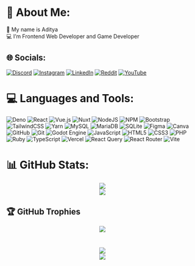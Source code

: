 
# 💫 About Me:
👋 My name is Aditya<br>💻 I’m Frontend Web Developer and Game Developer


## 🌐 Socials:
[![Discord](https://img.shields.io/badge/Discord-%237289DA.svg?logo=discord&logoColor=white)](https://discord.com/users/962059166925598833) [![Instagram](https://img.shields.io/badge/Instagram-%23E4405F.svg?logo=Instagram&logoColor=white)](https://instagram.com/Dikrcy) [![LinkedIn](https://img.shields.io/badge/LinkedIn-%230077B5.svg?logo=linkedin&logoColor=white)](https://linkedin.com/in/aditya-kurnia-saputra-6b9421308) [![Reddit](https://img.shields.io/badge/Reddit-%23FF4500.svg?logo=Reddit&logoColor=white)](https://reddit.com/user/anjaymabarcuy) [![YouTube](https://img.shields.io/badge/YouTube-%23FF0000.svg?logo=YouTube&logoColor=white)](https://youtube.com/@Kurniass) 

# 💻 Languages and Tools:
![Deno](https://img.shields.io/badge/deno%20-000000?style=for-the-badge&logo=deno&logoColor=white) ![React](https://img.shields.io/badge/react-%2320232a.svg?style=for-the-badge&logo=react&logoColor=%2361DAFB) ![Vue.js](https://img.shields.io/badge/vue.js-%2335495e.svg?style=for-the-badge&logo=vuedotjs&logoColor=%234FC08D) ![Nuxt](https://img.shields.io/badge/Nuxt-002E3B?style=for-the-badge&logo=nuxt.js&logoColor=#00DC82) ![NodeJS](https://img.shields.io/badge/node.js-6DA55F?style=for-the-badge&logo=node.js&logoColor=white) ![NPM](https://img.shields.io/badge/NPM-%23CB3837.svg?style=for-the-badge&logo=npm&logoColor=white) ![Bootstrap](https://img.shields.io/badge/bootstrap-%238511FA.svg?style=for-the-badge&logo=bootstrap&logoColor=white) ![TailwindCSS](https://img.shields.io/badge/tailwindcss-%2338B2AC.svg?style=for-the-badge&logo=tailwind-css&logoColor=white) ![Yarn](https://img.shields.io/badge/yarn-%232C8EBB.svg?style=for-the-badge&logo=yarn&logoColor=white) ![MySQL](https://img.shields.io/badge/mysql-4479A1.svg?style=for-the-badge&logo=mysql&logoColor=white) ![MariaDB](https://img.shields.io/badge/MariaDB-003545?style=for-the-badge&logo=mariadb&logoColor=white) ![SQLite](https://img.shields.io/badge/sqlite-%2307405e.svg?style=for-the-badge&logo=sqlite&logoColor=white) ![Figma](https://img.shields.io/badge/figma-%23F24E1E.svg?style=for-the-badge&logo=figma&logoColor=white) ![Canva](https://img.shields.io/badge/Canva-%2300C4CC.svg?style=for-the-badge&logo=Canva&logoColor=white) ![GitHub](https://img.shields.io/badge/github-%23121011.svg?style=for-the-badge&logo=github&logoColor=white) ![Git](https://img.shields.io/badge/git-%23F05033.svg?style=for-the-badge&logo=git&logoColor=white) ![Godot Engine](https://img.shields.io/badge/GODOT-%23FFFFFF.svg?style=for-the-badge&logo=godot-engine) ![JavaScript](https://img.shields.io/badge/javascript-%23323330.svg?style=for-the-badge&logo=javascript&logoColor=%23F7DF1E) ![HTML5](https://img.shields.io/badge/html5-%23E34F26.svg?style=for-the-badge&logo=html5&logoColor=white) ![CSS3](https://img.shields.io/badge/css3-%231572B6.svg?style=for-the-badge&logo=css3&logoColor=white) ![PHP](https://img.shields.io/badge/php-%23777BB4.svg?style=for-the-badge&logo=php&logoColor=white) ![Ruby](https://img.shields.io/badge/ruby-%23CC342D.svg?style=for-the-badge&logo=ruby&logoColor=white) ![TypeScript](https://img.shields.io/badge/typescript-%23007ACC.svg?style=for-the-badge&logo=typescript&logoColor=white) ![Vercel](https://img.shields.io/badge/vercel-%23000000.svg?style=for-the-badge&logo=vercel&logoColor=white) ![React Query](https://img.shields.io/badge/-React%20Query-FF4154?style=for-the-badge&logo=react%20query&logoColor=white) ![React Router](https://img.shields.io/badge/React_Router-CA4245?style=for-the-badge&logo=react-router&logoColor=white) ![Vite](https://img.shields.io/badge/vite-%23646CFF.svg?style=for-the-badge&logo=vite&logoColor=white)
# 📊 GitHub Stats:

<div align="center">
  <img src="https://github-readme-stats.vercel.app/api/top-langs/?username=adityakurnias&theme=holi&hide_border=true&include_all_commits=true&count_private=true&layout=compact"  />
</div>

<div align="center">
  <img src="https://github-readme-stats.vercel.app/api?username=adityakurnias&theme=holi&hide_border=true&include_all_commits=true&count_private=true"  />
</div>

## 🏆 GitHub Trophies
<div align="center">
  <img src="https://github-profile-trophy.vercel.app/?username=adityakurnias&theme=holi&no-frame=true&no-bg=true&margin-w=4"  />
</div>

#

<div align="center">
  <img src="https://quotes-github-readme.vercel.app/api?type=vertical&theme=tokyonight"  />
</div>

<div align="center">
  <img src="https://profile-counter.glitch.me/adityakurnias/count.svg?"  />
</div>
